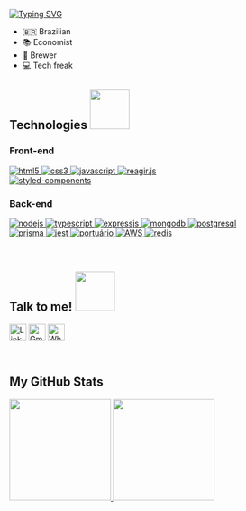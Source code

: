 
[![Typing SVG](https://readme-typing-svg.herokuapp.com/?color=FFFFFF&size=35&center=false&vCenter=false&width=1000&lines=Hello+Word+👋;My+name+is+Lucas+Padilha)](https://git.io/typing-svg)

- 🇧🇷 Brazilian 
- 📚 Economist
- 🍺 Brewer
- 💻 Tech freak

  
## Technologies <img src="https://media4.giphy.com/media/jSKBmKkvo2dPQQtsR1/giphy.gif?cid=6c09b9522cta2xc47v1hsphpjqheusrz90dxprqg2d6wljih&rid=giphy.gif&ct=s" width="70px">
### Front-end
<p align="esquerda">
    <a href="https://www.w3schools.com/html/default.asp" target="_blank" rel="noreferrer"> <img
      src="https://img.shields.io/badge/HTML5-E34F26?style=for-the-badge&logo=html5&logoColor=white"
      alt="html5"> 
    </a>
   <a href="https://www.w3schools.com/css/" target="_blank"
    rel="noreferrer"> 
    <img src="https://img.shields.io/badge/CSS3-1572B6?style=for-the-badge&logo=css3&logoColor=white" alt="css3"/> 
   </a> 
   <a href="https://developer.mozilla.org/pt-BR/docs/Web/JavaScript" target="_blank"
    rel="noreferrer"> <img
      src="https://img.shields.io/badge/JavaScript-F7DF1E?style=for-the-badge&logo=javascript&logoColor=black"
      alt="javascript"/> </a> 
    <a href="https://legacy.reactjs.org/" target="_blank"
    rel="noreferrer"> <img
      src="https://img.shields.io/badge/React-20232A?style=for-the-badge&logo=react&logoColor=61DAFB"
 alt="reagir.js"/> </a> <br/>
     <a href="https://styled-components.com/docs" target="_blank"
    rel="noreferrer"> <img
      src="https://img.shields.io/badge/styled--components-DB7093?style=for-the-badge&logo=styled-components&logoColor=white"
      alt="styled-components"/> </a>
   
</p>

### Back-end
<p align="esquerda">
    <a href="https://nodejs.org/en/docs" target="_blank" rel="noreferrer">
    <img src="https://img.shields.io/badge/Node.js-43853D?style=for-the-badge&logo=node.js&logoColor=white"
    alt="nodejs"/> </a>
    <a href="https://www.typescriptlang.org/docs/" target="_blank" rel="noreferrer">
    <img src="https://img.shields.io/badge/TypeScript-007ACC?style=for-the-badge&logo=typescript&logoColor=white"
    alt="typescript"/> </a>
    <a href="https://expressjs.com/pt-br/" target="_blank" rel="noreferrer">
    <img src="https://img.shields.io/badge/express.js-%23404d59.svg?style=for-the-badge&logo=express&logoColor=%2361DAFB"
    alt="expressjs"/> </a>
    <a href="https://www.mongodb.com/docs/" target="_blank" rel="noreferrer">
    <img src="https://img.shields.io/badge/MongoDB-4EA94B?style=for-the-badge&logo=mongodb&logoColor=white"
    alt="mongodb"/> </a> 
      <a href="https://www.postgresql.org/docs/" target="_blank" rel="noreferrer"> <img
    src="https://img.shields.io/badge/PostgreSQL-316192?style=for-the-badge&logo=postgresql&logoColor=white"
    alt="postgresql"/> </a> <br/>
 <a href="https://www.prisma.io/docs" target="_blank" rel="noreferrer"> <img
    src="https://img.shields.io/badge/Prisma-3982CE?style=for-the-badge&logo=Prisma&logoColor=white"
    alt="prisma"/> </a>
  <a href="https://jestjs.io/" target="_blank" rel="noreferrer"> <img
    src="https://img.shields.io/badge/Jest-C21325?style=for-the-badge&logo=jest&logoColor=white"
    alt="jest"/> </a>
    <a href="https://www.docker.com/" target="_blank" rel="noreferrer"> <img
    src="https://img.shields.io/badge/Docker-2CA5E0?style=for-the-badge&logo=docker&logoColor=white"
 alt="portuário"/> </a>
     <a href="https://docs.aws.amazon.com/" target="_blank" rel="noreferrer">
    <img src="https://img.shields.io/badge/Amazon_AWS-FF9900?style=for-the-badge&logo=amazonaws&logoColor=white"
    alt="AWS"/> </a>
    <a href="https://redis.io/docs//" target="_blank" rel="noreferrer">
    <img src="https://img.shields.io/badge/redis-%23DD0031.svg?&style=for-the-badge&logo=redis&logoColor=white"
    alt="redis"/> </a>
</p>
<br/>

## Talk to me! <img src='https://raw.githubusercontent.com/ShahriarShafin/ShahriarShafin/main/Assets/handshake.gif' width="70px">
 <p align="esquerda">
      <a href="https://www.linkedin.com/in/devlucaspg/" target="_blank"><img align="center"
         src="https://img.shields.io/badge/linkedin-%231DA1F2.svg?style=for-the-badge&logo=linkedin&logoColor=white"
         alt="LinkedIn" height="30"/></a>
      <a href="mailto:devlucaspg@gmail.com" target="blank"><img align="center"
         src="https://img.shields.io/badge/gmail-EA4335.svg?style=for-the-badge&logo=gmail&logoColor=white"
         alt="Gmail" height="30"/></a>
      <a href="https://wa.me/+5566981174164" target="blank"><img align="center"
         src="https://img.shields.io/badge/whatsapp-4B7F1.svg?style=for-the-badge&logo=whatsapp&logoColor=white"
         alt="WhatsApp" height="30"/></a>
      <br>
    </p>
<br/>

## My GitHub Stats
<div>
<a href="https://github.com/ConstantinoRafael">
<img height="180em" src="https://github-readme-stats.vercel.app/api/top-langs/?username=devlucaspg&layout=compact&langs_count=7&theme=slateorange"/>
<img height="180em" src="https://github-readme-stats.vercel.app/api?username=devlucaspg&show_icons=true&theme=slateorange&include_all_commits=true&count_private=true"/>
</div>
